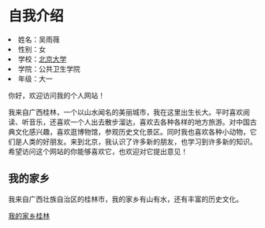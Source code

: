 
<html lang="zh-cn">
  <head>
<meta charset="utf-8"/>
    <title>我的个人网站</title>
  </head>
  <body>
    <h1>自我介绍</h1>
    <ui>
      <li>姓名：吴雨薇</li>
      <li>性别：女</li>
      <li>学校：<a href="https://www.pku.edu.cn">北京大学</a></li>
      <li>学院：公共卫生学院</li>
      <li>年级：大一</li>
    <p>你好，欢迎访问我的个人网站！

我来自广西桂林，一个以山水闻名的美丽城市，我在这里出生长大。平时喜欢阅读、听音乐，还喜欢一个人出去散步溜达，喜欢去各种各样的地方旅游。对中国古典文化感兴趣，喜欢逛博物馆，参观历史文化景区。同时我也喜欢各种小动物，它们是人类的好朋友。来到北京，我认识了许多新的朋友，也学习到许多新的知识。希望访问这个网站的你能够喜欢它，也欢迎对它提出意见！</p>
<h2>我的家乡</h2>
<p>我来自广西壮族自治区的桂林市，我的家乡有山有水，还有丰富的历史文化。</p>
<a href="https://baike.baidu.com/item/%E6%A1%82%E6%9E%97/7495?fr=aladdin">我的家乡桂林</a>
